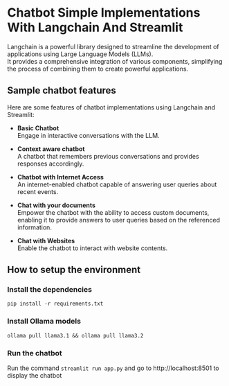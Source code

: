 # Chatbot Simple Implementations With Langchain And Streamlit

Langchain is a powerful library designed to streamline the development of applications using Large Language Models (LLMs). \
It provides a comprehensive integration of various components, simplifying the process of combining them to create powerful applications.

## Sample chatbot features
Here are some features of chatbot implementations using Langchain and Streamlit:
-  **Basic Chatbot** \
  Engage in interactive conversations with the LLM.

- **Context aware chatbot** \
  A chatbot that remembers previous conversations and provides responses accordingly.

-  **Chatbot with Internet Access** \
  An internet-enabled chatbot capable of answering user queries about recent events.

-  **Chat with your documents** \
  Empower the chatbot with the ability to access custom documents, enabling it to provide answers to user queries based on the referenced information.


-  **Chat with Websites** \
  Enable the chatbot to interact with website contents.

## How to setup the environment

### Install the dependencies
```pip install -r requirements.txt```

### Install Ollama models
```ollama pull llama3.1 && ollama pull llama3.2```

### Run the chatbot
Run the command ```streamlit run app.py``` and go to http://localhost:8501 to display the chatbot